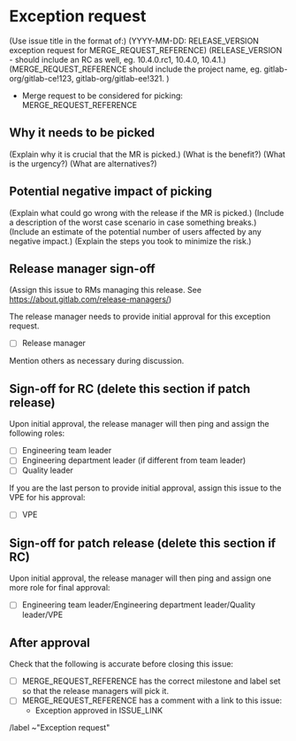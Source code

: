 <!--
# Read me first

This issue should be used to request that your MR be merged into an imminent RC or patch release as an exception.

Please read the ["Asking for an exception" docs](https://gitlab.com/gitlab-org/gitlab-ce/blob/master/PROCESS.md#asking-for-an-exception).

Any item inside of () should be removed before the issue is closed.
-->

# Exception request

(Use issue title in the format of:)
(YYYY-MM-DD: RELEASE_VERSION exception request for MERGE_REQUEST_REFERENCE)
(RELEASE_VERSION - should include an RC as well, eg. 10.4.0.rc1, 10.4.0, 10.4.1.)
(MERGE_REQUEST_REFERENCE should include the project name, eg. gitlab-org/gitlab-ce!123, gitlab-org/gitlab-ee!321.
)

- Merge request to be considered for picking: MERGE_REQUEST_REFERENCE

## Why it needs to be picked

(Explain why it is crucial that the MR is picked.)
(What is the benefit?)
(What is the urgency?)
(What are alternatives?)

## Potential negative impact of picking

(Explain what could go wrong with the release if the MR is picked.)
(Include a description of the worst case scenario in case something breaks.)
(Include an estimate of the potential number of users affected by any negative impact.)
(Explain the steps you took to minimize the risk.)

## Release manager sign-off

(Assign this issue to RMs managing this release. See https://about.gitlab.com/release-managers/)

The release manager needs to provide initial approval for this exception
request.

- [ ] Release manager

Mention others as necessary during discussion.

## Sign-off for RC (delete this section if patch release)

Upon initial approval, the release manager will then ping and assign the
following roles:

- [ ] Engineering team leader
- [ ] Engineering department leader (if different from team leader)
- [ ] Quality leader

If you are the last person to provide initial approval, assign this issue to the
VPE for his approval:

- [ ] VPE

## Sign-off for patch release (delete this section if RC)

Upon initial approval, the release manager will then ping and assign one more
role for final approval:

- [ ] Engineering team leader/Engineering department leader/Quality leader/VPE

## After approval

Check that the following is accurate before closing this issue:

- [ ] MERGE_REQUEST_REFERENCE has the correct milestone and
label set so that the release managers will pick it.
- [ ] MERGE_REQUEST_REFERENCE has a comment with a link to this issue:
    - Exception approved in ISSUE_LINK

/label ~"Exception request"

